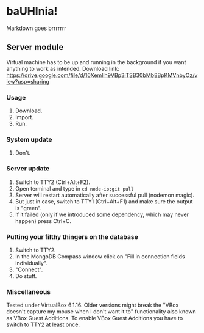 ﻿# baUHInia!
Markdown goes brrrrrrr
## Server module
Virtual machine has to be up and running in the background if you want anything to work as intended.
Download link: https://drive.google.com/file/d/16Xemlih9VBp3iTSB30bMb8BpKMVnbyOz/view?usp=sharing
### Usage
1. Download.
2. Import.
3. Run.
### System update
1. Don't.
### Server update
1. Switch to TTY2 (Ctrl+Alt+F2).
2. Open terminal and type in `cd node-io;git pull`
4. Server will restart automatically after successful pull (nodemon magic).
5. But just in case, switch to TTY1 (Ctrl+Alt+F1) and make sure the output is "green".
6. If it failed (only if we introduced some dependency, which may never happen) press Ctrl+C.
### Putting your filthy thingers on the database
1. Switch to TTY2.
2. In the MongoDB Compass window click on "Fill in connection fields individually".
3. "Connect".
4. Do stuff.
### Miscellaneous
Tested under VirtualBox 6.1.16. Older versions might break the "VBox doesn't capture my mouse when I don't want it to" functionality also known as VBox Guest Additions. To enable VBox Guest Additions you have to switch to TTY2 at least once.
